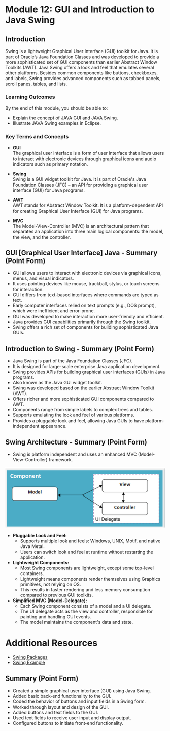 # Module 12: GUI and Introduction to Java Swing

## Introduction
Swing is a lightweight Graphical User Interface (GUI) toolkit for Java. It is part of Oracle’s Java Foundation Classes and was developed to provide a more sophisticated set of GUI components than earlier Abstract Window Toolkits (AWT). Java Swing offers a look and feel that emulates several other platforms. Besides common components like buttons, checkboxes, and labels, Swing provides advanced components such as tabbed panels, scroll panes, tables, and lists.

### Learning Outcomes
By the end of this module, you should be able to:
- Explain the concept of JAVA GUI and JAVA Swing.
- Illustrate JAVA Swing examples in Eclipse.

### Key Terms and Concepts

- **GUI**  
  The graphical user interface is a form of user interface that allows users to interact with electronic devices through graphical icons and audio indicators such as primary notation.

- **Swing**  
  Swing is a GUI widget toolkit for Java. It is part of Oracle's Java Foundation Classes (JFC) – an API for providing a graphical user interface (GUI) for Java programs.

- **AWT**  
  AWT stands for Abstract Window Toolkit. It is a platform-dependent API for creating Graphical User Interface (GUI) for Java programs.

- **MVC**  
  The Model-View-Controller (MVC) is an architectural pattern that separates an application into three main logical components: the model, the view, and the controller.

## GUI [Graphical User Interface] Java - Summary (Point Form)

- GUI allows users to interact with electronic devices via graphical icons, menus, and visual indicators.
- It uses pointing devices like mouse, trackball, stylus, or touch screens for interaction.
- GUI differs from text-based interfaces where commands are typed as text.
- Early computer interfaces relied on text prompts (e.g., DOS prompt), which were inefficient and error-prone.
- GUI was developed to make interaction more user-friendly and efficient.
- Java provides GUI capabilities primarily through the Swing toolkit.
- Swing offers a rich set of components for building sophisticated Java GUIs.

## Introduction to Swing - Summary (Point Form)

- Java Swing is part of the Java Foundation Classes (JFC).
- It is designed for large-scale enterprise Java application development.
- Swing provides APIs for building graphical user interfaces (GUIs) in Java programs.
- Also known as the Java GUI widget toolkit.
- Swing was developed based on the earlier Abstract Window Toolkit (AWT).
- Offers richer and more sophisticated GUI components compared to AWT.
- Components range from simple labels to complex trees and tables.
- Supports emulating the look and feel of various platforms.
- Provides a pluggable look and feel, allowing Java GUIs to have platform-independent appearance.

## Swing Architecture - Summary (Point Form)

- Swing is platform independent and uses an enhanced MVC (Model-View-Controller) framework.

![Java Swing MVC-Model Delegate](images/swing.png)

- **Pluggable Look and Feel:**
  - Supports multiple look and feels: Windows, UNIX, Motif, and native Java Metal.
  - Users can switch look and feel at runtime without restarting the application.
- **Lightweight Components:**
  - Most Swing components are lightweight, except some top-level containers.
  - Lightweight means components render themselves using Graphics primitives, not relying on OS.
  - This results in faster rendering and less memory consumption compared to previous GUI toolkits.
- **Simplified MVC (Model-Delegate):**
  - Each Swing component consists of a model and a UI delegate.
  - The UI delegate acts as the view and controller, responsible for painting and handling GUI events.
  - The model maintains the component's data and state.
  
# Additional Resources
- [Swing Packages](https://www.zentut.com/java-swing/introduction-to-java-swing/)
- [Swing Example](https://www.javatpoint.com/java-swing)

## Summary (Point Form)

- Created a simple graphical user interface (GUI) using Java Swing.
- Added basic back-end functionality to the GUI.
- Coded the behavior of buttons and input fields in a Swing form.
- Worked through layout and design of the GUI.
- Added buttons and text fields to the GUI.
- Used text fields to receive user input and display output.
- Configured buttons to initiate front-end functionality.
